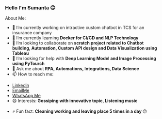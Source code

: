 ### Hello I'm Sumanta 😊

<!--
**sumantas98/sumantas98** is a ✨ _special_ ✨ repository because its `README.md` (this file) appears on your GitHub profile.
-->
About Me:

- 🔭 I’m currently working on intractive custom chatbot in TCS for an insurance company
- 🌱 I’m currently learning <b>Docker for CI/CD and NLP Technology</b>
- 👯 I’m looking to collaborate on <b>scratch project related to Chatbot building, Automation, Custom API design and Data Visualization using Tableau</b>
- 🤔 I’m looking for help with <b>Deep Learning Model and Image Processing using PyTourch </b>
- 💬 Ask me about <b> RPA, Automations, Integrations, Data Science </b> 
- 📫 How to reach me:
<ul>
  <li><a href="https://www.linkedin.com/in/sumanta-samanta-3261a317a/">Linkedin</a></li>
  <li><a href="https://mail.google.com/mail/u/0/?tab=rm&ogbl#inbox?compose=GTvVlcSPFdVpbqzThRjnGsNdcCwFQVbQMjWdXSCdWRcfRMXfzxRRCvBvtvpMbgVTlhGcgZwpQjfMS">EmailMe</a></li>
  <li><a href="https://web.whatsapp.com/">WhatsApp Me</a></li>

 <li> 😄 Interests: <b> Gossiping with innovative topic, Listening music </b></li> <br>
 <li> ⚡ Fun fact: <b> Cleaning working and leaving place 5 times in a day </b> 😜</li>
 </ul> 


